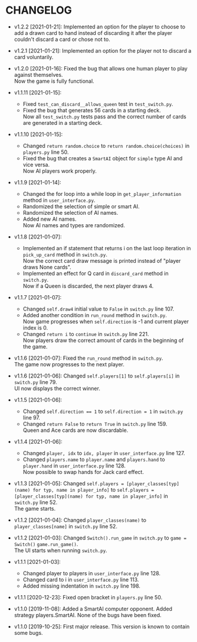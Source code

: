 # CHANGELOG 
* v1.2.2 [2021-01-21]: Implemented an option for the player to choose to add a drawn card to hand
    instead of discarding it after the player couldn't discard a card or chose not to.

* v1.2.1 [2021-01-21]: Implemented an option for the player not to discard a card voluntarily.

* v1.2.0 [2021-01-16]: Fixed the bug that allows one human player to play against themselves.  
    Now the game is fully functional.
    
* v1.1.11 [2021-01-15]:
    * Fixed `test_can_discard__allows_queen` test in `test_switch.py`.
    * Fixed the bug that generates 56 cards in a starting deck.  
    Now all `test_switch.py` tests pass and the correct number of cards are generated in a starting deck.

* v1.1.10 [2021-01-15]:
    * Changed `return random.choice` to `return random.choice(choices)` in `players.py` line 50.
    * Fixed the bug that creates a `SmartAI` object for `simple` type AI and vice versa.  
    Now AI players work properly.
      
* v1.1.9 [2021-01-14]: 
    * Changed the for loop into a while loop in `get_player_information` method in `user_interface.py`.
    * Randomized the selection of simple or smart AI.
    * Randomized the selection of AI names.
    * Added new AI names.  
    Now AI names and types are randomized.
    
* v1.1.8 [2021-01-07]: 
    * Implemented an if statement that returns i on the last loop iteration in `pick_up_card` method in `switch.py`.  
    Now the correct card draw message is printed instead of "player draws None cards".
    * Implemented an effect for Q card in `discard_card` method in `switch.py`.  
    Now if a Queen is discarded, the next player draws 4.

* v1.1.7 [2021-01-07]: 
    * Changed `self.draw4` initial value to `False` in `switch.py` line 107.
    * Added another condition in `run_round` method in `switch.py`.  
    Now game progresses when `self.direction` is -1 and current player index is 0.
    * Changed `return i` to `continue` in `switch.py` line 221.  
    Now players draw the correct amount of cards in the beginning of the game.
    
* v1.1.6 [2021-01-07]: Fixed the `run_round` method in `switch.py`.  
    The game now progresses to the next player.
    
* v1.1.6 [2021-01-06]: Changed `self.players[1]` to `self.players[i]` in `switch.py` line 79.  
    UI now displays the correct winner.
    
* v1.1.5 [2021-01-06]: 
    * Changed `self.direction == 1` to `self.direction = 1` in `switch.py` line 97.
    * Changed `return False` to `return True` in `switch.py` line 159.  
    Queen and Ace cards are now discardable.
    
* v1.1.4 [2021-01-06]: 
    * Changed `player, idx` to `idx, player` in `user_interface.py` line 127.
    * Changed `players.name` to `player.name` and `players.hand` to `player.hand` in `user_interface.py` line 128.  
    Now possible to swap hands for Jack card effect.
    
* v1.1.3 [2021-01-05]: Changed `self.players = [player_classes[typ](name) for typ, name in player_info]` to 
`self.players = [player_classes[typ](name) for typ, name in player_info]` in  `switch.py` line 52.  
    The game starts.
    
* v1.1.2 [2021-01-04]: Changed `player_classes(name)` to `player_classes[name]` in `switch.py` line 52.

* v1.1.2 [2021-01-03]: Changed `Switch().run_game` in `switch.py` to `game = Switch()`
  `game.run_game()`.  
    The UI starts when running `switch.py`.

* v1.1.1 [2021-01-03]: 
  * Changed player to players in `user_interface.py` line 128.
  * Changed card to i in `user_interface.py` line 113.
  * Added missing indentation in `switch.py` line 198.

* v1.1.1 [2020-12-23]: Fixed open bracket in `players.py` line 50.

* v1.1.0 [2019-11-08]: Added a SmartAI computer opponent.
  Added strategy players.SmartAI.
  None of the bugs have been fixed.

* v1.1.0 [2019-10-25]: First major release.
  This version is known to contain some bugs.
  

